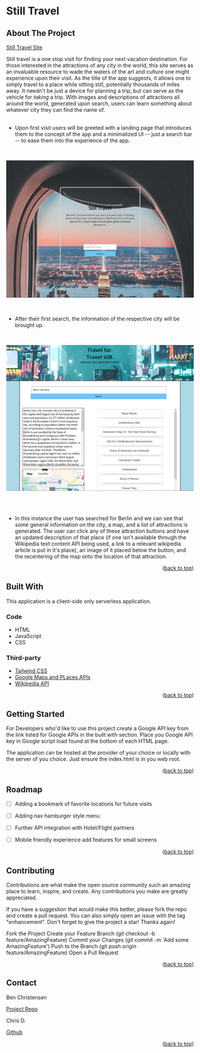 # Still Travel

## About The Project

[Still Travel Site](https://b-e-christensen.github.io/travel-app/)

Still travel is a one stop visit for finding your next vacation destination. For those interested in the attractions of any city in the world, this site serves as an invaluable resource to wade the waters of the art and culture one might experience upon their visit. As the title of the app suggests, it allows one to simply travel to a place while sitting still, potentially thousands of miles away. It needn't be just a device for planning a trip, but can serve as the vehicle for <i>taking</i> a trip. With images and descriptions of attractions all around the world, generated upon search, users can learn something about whatever city they can find the name of. 
<br>
<br>

* Upon first visit users will be greeted with a landing page that introduces them to the concept of the app and a minimalized UI -- just a search bar -- to ease them into the experience of the app. 
<br>


![image of landing page](./assets/images/landing-page.png)

<br>

* After their first search, the information of the respective city will be brought up. 

<br>

![image of main app](./assets/images/main-page.png)

<br>
<br>

* In this instance the user has searched for Berlin and we can see that some general information on the city, a map, and a list of attractions is generated. The user can click any of these attraction buttons and have an updated description of that place (if one isn't available through the Wikipedia text content API being used, a link to a relevant wikipedia article is put in it's place), an image of it placed below the button, and the recentering of the map onto the location of that attraction.

<p align="right">(<a href="#about-the-project">back to top</a>)</p>

## Built With

This application is a client-side only serverless application.

### Code

- HTML
- JavaScript
- CSS

### Third-party
- [Tailwind CSS](https://tailwindcss.com/)
- [Google Maps and PLaces APIs](https://console.developers.google.com/apis/)
- [Wikipedia API](https://www.mediawiki.org/wiki/API:Main_page)

<p align="right">(<a href="#about-the-project">back to top</a>)</p>

## Getting Started 

For Developers who'd like to use this project create a Google API key from the link listed for Google APIs in the built with section. Place you Google API key in Google script load found at the bottom of each HTML page.

The application can be hosted at the provider of your choice or locally with the server of you choice. Just ensure the index.html is in you web root. 

<p align="right">(<a href="#about-the-project">back to top</a>)</p>

## Roadmap

- [ ] Adding a bookmark of favorite locations for future visits 
- [ ] Adding nav hamburger style menu
- [ ] Further API integration with Hotel/Flight partners
- [ ] Mobile friendly experience add features for small screens 


<p align="right">(<a href="#about-the-project">back to top</a>)</p>

## Contributing

Contributions are what make the open source community such an amazing place to learn, inspire, and create. Any contributions you make are greatly appreciated.

If you have a suggestion that would make this better, please fork the repo and create a pull request. You can also simply open an issue with the tag "enhancement". Don't forget to give the project a star! Thanks again!

Fork the Project
Create your Feature Branch (git checkout -b feature/AmazingFeature)
Commit your Changes (git commit -m 'Add some AmazingFeature')
Push to the Branch (git push origin feature/AmazingFeature)
Open a Pull Request

<p align="right">(<a href="#about-the-project">back to top</a>)</p>

## Contact

Ben Christensen 

[Project Repo](https://github.com/b-e-christensen)

Chris D.

[Github](https://github.com/anon123123123)

<p align="right">(<a href="#about-the-project">back to top</a>)</p>